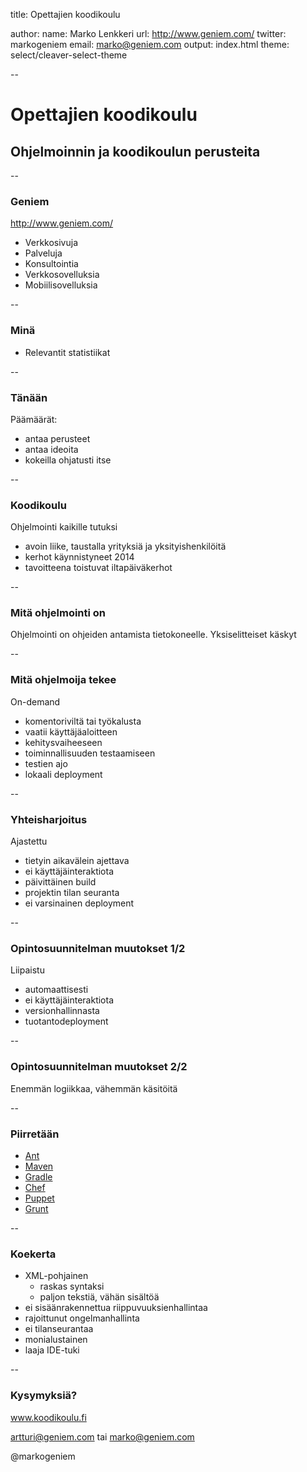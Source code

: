title: Opettajien koodikoulu

author:
	name: Marko Lenkkeri
	url: http://www.geniem.com/
	twitter: markogeniem
	email: marko@geniem.com
output: index.html
theme: select/cleaver-select-theme

--

# Opettajien koodikoulu
## Ohjelmoinnin ja koodikoulun perusteita

--

### Geniem

http://www.geniem.com/

* Verkkosivuja
* Palveluja
* Konsultointia
* Verkkosovelluksia
* Mobiilisovelluksia

--

### Minä

* Relevantit statistiikat

--

### Tänään

Päämäärät:
- antaa perusteet
- antaa ideoita
- kokeilla ohjatusti itse

--

### Koodikoulu

Ohjelmointi kaikille tutuksi
- avoin liike, taustalla yrityksiä ja yksityishenkilöitä
- kerhot käynnistyneet 2014
- tavoitteena toistuvat iltapäiväkerhot

--

### Mitä ohjelmointi on

Ohjelmointi on ohjeiden antamista tietokoneelle.
Yksiselitteiset käskyt

--

### Mitä ohjelmoija tekee

On-demand
- komentoriviltä tai työkalusta
- vaatii käyttäjäaloitteen
- kehitysvaiheeseen
- toiminnallisuuden testaamiseen
- testien ajo
- lokaali deployment

--

### Yhteisharjoitus

Ajastettu
- tietyin aikavälein ajettava
- ei käyttäjäinteraktiota
- päivittäinen build
- projektin tilan seuranta
- ei varsinainen deployment

--

### Opintosuunnitelman muutokset 1/2

Liipaistu
- automaattisesti
- ei käyttäjäinteraktiota
- versionhallinnasta
- tuotantodeployment

--

### Opintosuunnitelman muutokset 2/2

Enemmän logiikkaa, vähemmän käsitöitä


--

### Piirretään
* [Ant](ant.apache.org)
* [Maven](maven.apache.org)
* [Gradle](www.gradle.org)
* [Chef](www.getchef.com)
* [Puppet](www.puppetlabs.com)
* [Grunt](gruntjs.com)

--

### Koekerta

* XML-pohjainen
	- raskas syntaksi
	- paljon tekstiä, vähän sisältöä
* ei sisäänrakennettua riippuvuuksienhallintaa
* rajoittunut ongelmanhallinta
* ei tilanseurantaa
* monialustainen
* laaja IDE-tuki

--

### Kysymyksiä?

www.koodikoulu.fi

artturi@geniem.com tai marko@geniem.com 

@markogeniem 

